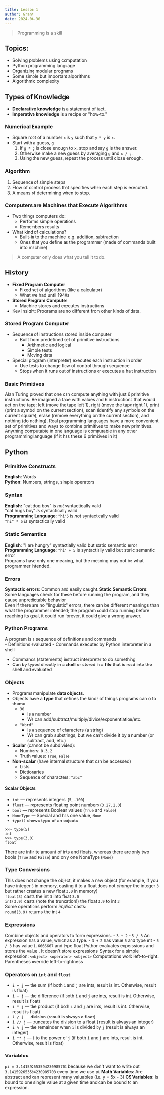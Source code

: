 ```yaml
---
title: Lesson 1
author: Grant
date: 2024-06-30
---
```

> Programming is a skill  

## Topics:  
- Solving problems using computation  
- Python programming language  
- Organizing modular programs  
- Some simple but important algorithms  
- Algorithmic complexity  

## Types of Knowledge
- **Declarative knowledge** is a statement of fact.
- **Imperative knowledge** is a recipe or "how-to."

### Numerical Example
- Square root of a number `x` is `y` such that `y * y` is `x`.
- Start with a guess, `g`
	1. If `g * g` is close enough to `x`, stop and say `g` is the answer.
	2. Otherwise make a new guess by averaging `g` and `x / g`.
	3. Using the new guess, repeat the process until close enough.

### Algorithm
1. Sequence of simple steps.
2. Flow of control process that specifies when each step is executed.
3. A means of determining when to stop.

### Computers are Machines that Execute Algorithms
- Two things computers do:
	- Performs simple operations
	- Remembers results
- What kind of calculations?
	- Built-in to the machine, e.g. addition, subtraction
	- Ones that you define as the programmer (made of commands built into machine)
> A computer only does what you tell it to do.

## History
- **Fixed Program Computer**
	- Fixed set of algorithms (like a calculator)
	- What we had until 1940s
- **Stored Program Computer**
	- Machine stores and executes instructions
- Key Insight: Programs are no different from other kinds of data.

### Stored Program Computer
- Sequence of instructions stored inside computer
	- Built from predefined set of primitive instructions
		- Arithmetic and logical
		- Simple tests
		- Moving data
- Special program (interpreter) executes each instruction in order
	- Use tests to change flow of control through sequence
	- Stops when it runs out of instructions or executes a halt instruction
	
### Basic Primitives
Alan Turing proved that one can compute anything with just 6 primitive instructions. He imagined a tape with values and 6 instructions that would act on the tape: left (move the tape left 1), right (move the tape right 1), print (print a symbol on the current section), scan (identify any symbols on the current square), erase (remove everything on the current section), and nothing (do nothing).
Real programming languages have a more convenient set of primitives and ways to combine primitives to make new primitives.
Anything computable in one language is computable in any other programming language (if it has these 6 primitives in it)

## Python

### Primitive Constructs
**English**: Words  
**Python**: Numbers, strings, simple operators 

### Syntax
**English:** "cat dog boy" is *not* syntactically valid  
"cat hugs boy" *is* syntactically valid  
**Programming Language**: `"hi"5` is *not* syntactically valid  
`"hi" * 5` *is* syntactically valid  

### Static Semantics
**English**: "I are hungry" syntactially valid but static semantic error  **Programming Language**: `"hi" + 5` is syntactially valid but static semantic error  
Programs have only one meaning, but the meaning may not be what programmer intended.  

### Errors
**Syntactic errors**: Common and easily caught.
**Static Semantic Errors**: Some languages check for these before running the program, and they cause unpredictable behavior.  
Even if there are no "linguistic" errors, there can be different meanings than what the programmer intended; the program could stop running before reaching its goal, it could run forever, it could give a wrong answer.  

### Python Programs
A program is a sequence of definitions and commands  
	- Definitions evaluated
	- Commands executed by Python interpreter in a shell
- Commands (statements) instruct interpreter to do something
- Can by typed directly in a **shell** or stored in a **file** that is read into the shell and evaluated

### Objects
- Programs manipulate **data objects**.
- Objects have a **type** that defines the kinds of things programs can o to theme
	- `30`
		- Is a number
		- We can add/subtract/multiply/divide/exponentiation/etc.
	- `"Word"`
		- Is a sequence of characters (a string)
		- We can grab substrings, but we can't divide it by a number (or subtract, add, etc.)
- **Scalar** (cannot be subdivided):
	- Numbers: `8.3`, `2`
	- Truth values: `True`, `False`
- **Non-scalar** (have internal structure that can be accessed)
	- Lists
	- Dictionaries
	- Sequence of characters: `"abc"`

#### Scalar Objects
- `int` — represents integers, (`5`, `-100`)
- `float` — represents floating point numbers (`3.27`, `2.0`)
- `bool` — represents Boolean values (`True` and `False`)
- `NoneType` — Special and has one value, `None`
- `type()` shows type of an objcets
```
>>> type(5)
int
>>> type(3.0)
float
```
There are infinite amount of ints and floats, whereas there are only two bools (`True` and `False`) and only one NoneType (`None`)  

### Type Conversions
This does not change the object, it makes a new object (for example, if you have integer `3` in memory, casting it to a float does not *change* the integer `3` but rather creates a new float `3.0` in memory).  
`float(3)` casts the int `3` into float `3.0`  
`int(3.9)` casts (note the truncation!) the float `3.9` to int `3`  
Some operations perform *implicit* casts:  
`round(3.9)` returns the int `4`  

### Expressions
Combine objects and operators to form expressions.
	- `3 + 2`
	- `5 / 3`
An expression has a value, which as a type.
	- `3 + 2` has value `5` and type int
	- `5 / 3` has value `1.6666667` and type float
Python evaluates experssions and stores the value . It doesn't store expressions.
Syntax for a simple expression:
`<object> <operator> <object>`
Computations work left-to-right. Parentheses override left-to-rightness

### Operators on `int` and `float`
- `i + j` — the sum (if both `i` and `j` are ints, result is int. Otherwise, result is float)
- `i - j` — the difference (if both `i` and `j` are ints, result is int. Otherwise, result is float)
- `i * j` — the product (if both `i` and `j` are ints, result is int. Otherwise, result is float)
- `i / j` — division (result is always a float)
- `i // j` — truncates the division to a float ( result is always an integer)
- `i % j` — the remainder when `i` is divided by `j` (result is always an integer)
- `i ** j` — `i` to the power of `j` (if both `i` and `j` are ints, result is int. Otherwise, result is float)

### Variables
`pi = 3.141592653594230985703` because we don't want to write out `3.141592653594230985703` every time we use pi.
**Math Variables**: Are abstract and can represent many valuables (i.e. y = 5x - 3)
**CS Variables**: Is bound to one single value at a given time and can be bound to an expression.
